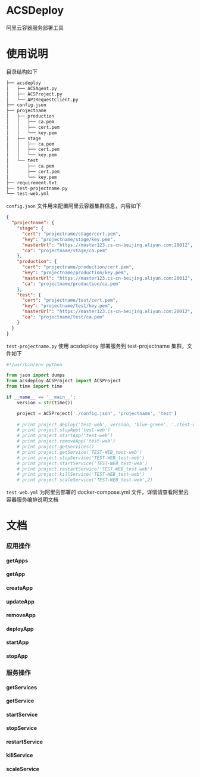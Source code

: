 # ACSDeploy

阿里云容器服务部署工具

# 使用说明

目录结构如下 

```bash
├── acsdeploy
│   ├── ACSAgent.py
│   ├── ACSProject.py
│   └── APIRequestClient.py
├── config.json
├── projectname
│   ├── production
│   │   ├── ca.pem
│   │   ├── cert.pem
│   │   └── key.pem
│   ├── stage
│   │   ├── ca.pem
│   │   ├── cert.pem
│   │   └── key.pem
│   └── test
│       ├── ca.pem
│       ├── cert.pem
│       └── key.pem
├── requirement.txt
├── test-projectname.py
└── test-web.yml
```

`config.json` 文件用来配置阿里云容器集群信息，内容如下  

```json
{
  "projectname": {
    "stage": {
      "cert": "projectname/stage/cert.pem",
      "key": "projectname/stage/key.pem",
      "masterUrl": "https://master123.cs-cn-beijing.aliyun.com:20012",
      "ca": "projectname/stage/ca.pem"
    },
    "production": {
      "cert": "projectname/production/cert.pem",
      "key": "projectname/production/key.pem",
      "masterUrl": "https://master123.cs-cn-beijing.aliyun.com:20012",
      "ca": "projectname/production/ca.pem"
    },
    "test": {
      "cert": "projectname/test/cert.pem",
      "key": "projectname/test/key.pem",
      "masterUrl": "https://master123.cs-cn-beijing.aliyun.com:20012",
      "ca": "projectname/test/ca.pem"
    }
  }
}
```

`test-projectname.py` 使用 acsdeplooy 部署服务到 test-projectname 集群，文件如下

```python
#!/usr/bin/env python

from json import dumps
from acsdeploy.ACSProject import ACSProject
from time import time

if __name__ == '__main__':
    version = str(time())

    project = ACSProject('./config.json', 'projectname', 'test')
    
    # print project.deploy('test-web', version, 'blue-green', './test-web.yml')
    # print project.stopApp('test-web')
    # print project.startApp('test-web')
    # print project.removeApp('test-web')
    # print project.getServices()
    # print project.getService('TEST-WEB_test-web')
    # print project.stopService('TEST-WEB_test-web')
    # print project.startService('TEST-WEB_test-web')
    # print project.restartService('TEST-WEB_test-web')
    # print project.killService('TEST-WEB_test-web')
    # print project.scaleService('TEST-WEB_test-web',2)
```
`test-web.yml` 为阿里云部署的 docker-compose.yml 文件，详情请查看阿里云容器服务编排说明文档

# 文档

### 应用操作

#### getApps
#### getApp
#### createApp
#### updateApp
#### removeApp
#### deployApp
#### startApp
#### stopApp

### 服务操作

#### getServices
#### getService
#### startService
#### stopService
#### restartService
#### killService
#### scaleService